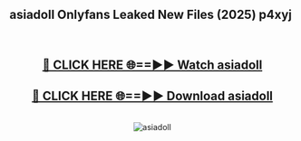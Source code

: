 <h2>asiadoll Onlyfans Leaked New Files (2025) p4xyj</h2>
<br>
<div align="center">
<h2><a href="https://mediafiles.top/asiadoll&ref=git" rel="nofollow">🔴 CLICK HERE 🌐==►► Watch asiadoll</a></h2>
<h2><a href="https://mediafiles.top/asiadoll&ref=git" rel="nofollow">🔴 CLICK HERE 🌐==►► Download asiadoll</a></h2>
<br>
<a href="https://mediafiles.top/asiadoll&ref=git" rel="nofollow" data-target="animated-image.originalLink"><img src="https://i.ibb.co.com/xMMVF88/686577567.gif" alt="asiadoll" style="max-width: 100%; display: inline-block;" data-target="animated-image.originalImage"></a>
</div>
<br>
<br>